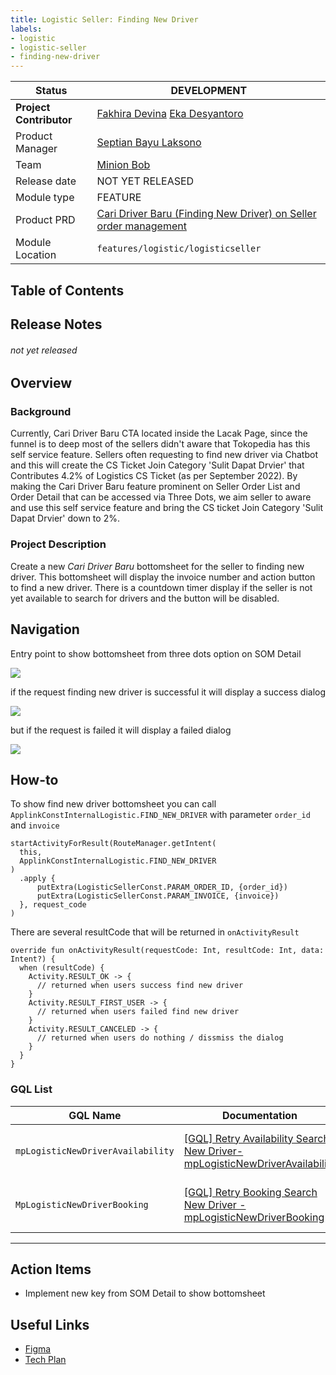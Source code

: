 ```yaml
---
title: Logistic Seller: Finding New Driver
labels:
- logistic
- logistic-seller
- finding-new-driver
---
```


<!--left header table-->
| **Status** |  <!--start status:PURPLE-->DEVELOPMENT<!--end status-->  |
| --- | --- |
| **Project Contributor** | [Fakhira Devina](https://tokopedia.atlassian.net/wiki/people/61077e53b704b40068e80a8e?ref=confluence) [Eka Desyantoro](https://tokopedia.atlassian.net/wiki/people/6283196bd9ddcc006e9c7a85?ref=confluence)  |
| Product Manager | [Septian Bayu Laksono](https://tokopedia.atlassian.net/wiki/people/5df8541fa0602c0cabdce844?ref=confluence)  |
| Team |  [Minion Bob](https://tokopedia.atlassian.net/people/team/2373d8a6-1afc-4f2a-aa7a-63855c273051)  |
| Release date | <!--start status:GREY-->NOT YET RELEASED<!--end status-->  |
| Module type | <!--start status:YELLOW-->FEATURE<!--end status--> |
| Product PRD | [Cari Driver Baru (Finding New Driver) on Seller order management](https://tokopedia.atlassian.net/wiki/spaces/LG/pages/2057439075/Cari+Driver+Baru+%28Finding+New+Driver%29+on+Seller+Order+Management)  |
| Module Location | `features/logistic/logisticseller` |

## Table of Contents

<!--toc-->

## Release Notes

<!--start expand:dd mmm yyyy (MA-x.xxx/SA-x.xxx)-->
###### *not yet released*
<!--end expand-->

## Overview

### Background

Currently, Cari Driver Baru CTA located inside the Lacak Page, since the funnel is to deep most of the sellers didn't aware that Tokopedia has this self service feature. Sellers often requesting to find new driver via Chatbot and this will create the CS Ticket Join Category 'Sulit Dapat Drvier' that Contributes 4.2% of Logistics CS Ticket (as per September 2022). By making the Cari Driver Baru feature prominent on Seller Order List and Order Detail that can be accessed via Three Dots, we aim seller to aware and use this self service feature and bring the CS ticket Join Category 'Sulit Dapat Drvier' down to 2%.

### Project Description

Create a new *Cari Driver Baru* bottomsheet for the seller to finding new driver. This bottomsheet will display the invoice number and action button to find a new driver. There is a countdown timer display if the seller is not yet available to search for drivers and the button will be disabled.

## Navigation

Entry point to show bottomsheet from three dots option on SOM Detail

![](../res/findingnewdriver/Screen%20Shot%202022-12-13%20at%2008.36.39.png)

  
if the request finding new driver is successful it will display a success dialog

![](../res/findingnewdriver/Screen%20Shot%202022-12-13%20at%2008.37.44.png)

but if the request is failed it will display a failed dialog

![](../res/findingnewdriver/Screen%20Shot%202022-12-13%20at%2008.38.15.png)

## How-to

To show find new driver bottomsheet you can call `ApplinkConstInternalLogistic.FIND_NEW_DRIVER` with parameter `order_id` and `invoice`



```
startActivityForResult(RouteManager.getIntent(
  this,
  ApplinkConstInternalLogistic.FIND_NEW_DRIVER
)
  .apply {
      putExtra(LogisticSellerConst.PARAM_ORDER_ID, {order_id})
      putExtra(LogisticSellerConst.PARAM_INVOICE, {invoice})
  }, request_code
)
```

  
There are several resultCode that will be returned in `onActivityResult`



```
override fun onActivityResult(requestCode: Int, resultCode: Int, data: Intent?) {
  when (resultCode) {
    Activity.RESULT_OK -> {
      // returned when users success find new driver
    }
    Activity.RESULT_FIRST_USER -> {
      // returned when users failed find new driver
    }
    Activity.RESULT_CANCELED -> {
      // returned when users do nothing / dissmiss the dialog
    }
  }
}
```

### GQL List



| **GQL Name** | **Documentation** | **Description** |
| --- | --- | --- |
| `mpLogisticNewDriverAvailability` | [[GQL] Retry Availability Search New Driver- mpLogisticNewDriverAvailability](https://tokopedia.atlassian.net/wiki/spaces/LG/pages/2086543889)  | Used for sellers to get driver availability |
| `MpLogisticNewDriverBooking` | [[GQL] Retry Booking Search New Driver - mpLogisticNewDriverBooking](https://tokopedia.atlassian.net/wiki/spaces/LG/pages/2086805947)  | Used for sellers to search new driver |



---

## Action Items

- Implement new key from SOM Detail to show bottomsheet

## Useful Links

- [Figma](https://www.figma.com/file/LqDp4TeVYb1jiZ51vQPMUk/SOM---Find-New-Driver-v1.1?node-id=17%3A21010&t=E41zdmWUpvFgbWjA-0)
- [Tech Plan](https://tokopedia.atlassian.net/wiki/spaces/PA/pages/2089946340/Find+New+Driver)